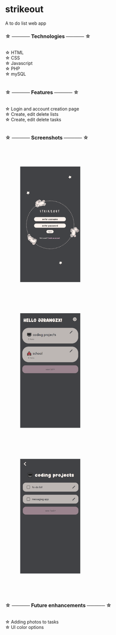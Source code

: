 # strikeout

A to do list web app
<br>

### ☆ ───── Technologies ───── ☆

<br>
☆ HTML <br>
☆ CSS <br>
☆ Javascript <br>
☆ PHP <br>
☆ mySQL <br>
<br>

### ☆ ───── Features ───── ☆

 <br>
☆ Login and account creation page <br>
☆ Create, edit delete lists <br>
☆ Create, edit delete tasks <br>
 <br>
 
### ☆ ───── Screenshots ───── ☆

 <br>

 <div>
    <img style = "width: 20vw; margin: 5vw;" src = "resources/thumbnails/menu.png">
    <img style = "width: 20vw; margin: 5vw;" src = "resources/thumbnails/home.png">
    <img style = "width: 20vw; margin: 5vw;" src = "resources/thumbnails/listView.png">
</div>
 <br>
 
### ☆ ───── Future enhancements ───── ☆

 <br>
☆ Adding photos to tasks <br>
☆ UI color options <br>
